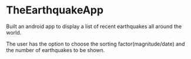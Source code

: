 # TheEarthquakeApp

Built an android app to display a list of recent earthquakes all around the world.

The user has the option to choose the sorting factor(magnitude/date) and the number of earthquakes to be shown.
